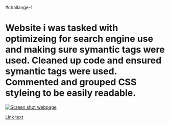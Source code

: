 #challange-1
# Website i was tasked with optimizeing for search engine use and making sure symantic tags were used. Cleaned up code and ensured symantic tags were used. Commented and grouped CSS styleing to be easily readable.

<link><a href="https://ibb.co/tJhy5FX"><img src="https://i.ibb.co/tJhy5FX/Screenshot-2024-02-04-145208.png" alt="Screen shot webpage" border="0"></a></link>

[Link text](https://ragnarok344.github.io/Challange-1/ 'Challenge website')
